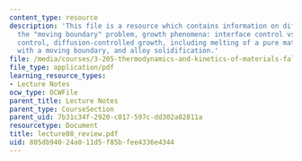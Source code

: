 ```yaml
---
content_type: resource
description: 'This file is a resource which contains information on diffusional growth,
  the "moving boundary" problem, growth phenomena: interface control vs. diffusion
  control, diffusion-controlled growth, including melting of a pure material, interdiffusion
  with a moving boundary, and alloy solidification.'
file: /media/courses/3-205-thermodynamics-and-kinetics-of-materials-fall-2006/805db94024a011d5f85bfee4336e4344_lecture08_review.pdf
file_type: application/pdf
learning_resource_types:
- Lecture Notes
ocw_type: OCWFile
parent_title: Lecture Notes
parent_type: CourseSection
parent_uid: 7b31c34f-2920-c017-597c-dd302a82811a
resourcetype: Document
title: lecture08_review.pdf
uid: 805db940-24a0-11d5-f85b-fee4336e4344
---
```

